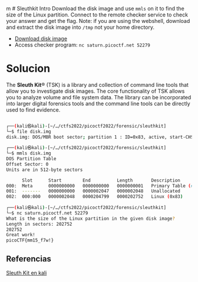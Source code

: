 m # Sleuthkit Intro
Download the disk image and use `mmls` on it to find the size of the Linux partition. Connect to the remote checker service to check your answer and get the flag. Note: if you are using the webshell, download and extract the disk image into `/tmp` not your home directory.

-   [Download disk image](https://artifacts.picoctf.net/c/114/disk.img.gz)
-   Access checker program: `nc saturn.picoctf.net 52279`


# Solucion
The **Sleuth Kit**® (TSK) is a library and collection of command line tools that allow you to investigate disk images. The core functionality of TSK allows you to analyze volume and file system data. The library can be incorporated into larger digital forensics tools and the command line tools can be directly used to find evidence.


```bash
                                                                                                      
┌──(kali㉿kali)-[~/…/ctfs2022/picoctf2022/forensic/sleuthkit]
└─$ file disk.img                             
disk.img: DOS/MBR boot sector; partition 1 : ID=0x83, active, start-CHS (0x0,32,33), end-CHS (0xc,190,50), startsector 2048, 202752 sectors
                                                                                                      
┌──(kali㉿kali)-[~/…/ctfs2022/picoctf2022/forensic/sleuthkit]
└─$ mmls disk.img  
DOS Partition Table
Offset Sector: 0
Units are in 512-byte sectors

      Slot      Start        End          Length       Description
000:  Meta      0000000000   0000000000   0000000001   Primary Table (#0)
001:  -------   0000000000   0000002047   0000002048   Unallocated
002:  000:000   0000002048   0000204799   0000202752   Linux (0x83)
                                                                                                      
┌──(kali㉿kali)-[~/…/ctfs2022/picoctf2022/forensic/sleuthkit]
└─$ nc saturn.picoctf.net 52279
What is the size of the Linux partition in the given disk image?
Length in sectors: 202752
202752
Great work!
picoCTF{mm15_f7w!}


```

## Referencias

[ Sleuth Kit ](https://www.sleuthkit.org/sleuthkit/)
[en kali](https://www.kali.org/tools/sleuthkit/#sleuthkit)